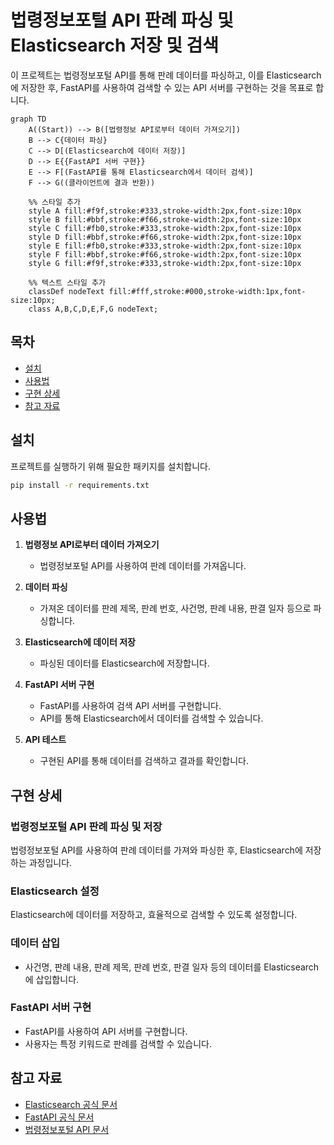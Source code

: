 
# 법령정보포털 API 판례 파싱 및 Elasticsearch 저장 및 검색

이 프로젝트는 법령정보포털 API를 통해 판례 데이터를 파싱하고, 이를 Elasticsearch에 저장한 후, FastAPI를 사용하여 검색할 수 있는 API 서버를 구현하는 것을 목표로 합니다.

```mermaid
graph TD
    A((Start)) --> B([법령정보 API로부터 데이터 가져오기])
    B --> C{데이터 파싱}
    C --> D[(Elasticsearch에 데이터 저장)]
    D --> E{{FastAPI 서버 구현}}
    E --> F[(FastAPI를 통해 Elasticsearch에서 데이터 검색)]
    F --> G((클라이언트에 결과 반환))

    %% 스타일 추가
    style A fill:#f9f,stroke:#333,stroke-width:2px,font-size:10px
    style B fill:#bbf,stroke:#f66,stroke-width:2px,font-size:10px
    style C fill:#fb0,stroke:#333,stroke-width:2px,font-size:10px
    style D fill:#bbf,stroke:#f66,stroke-width:2px,font-size:10px
    style E fill:#fb0,stroke:#333,stroke-width:2px,font-size:10px
    style F fill:#bbf,stroke:#f66,stroke-width:2px,font-size:10px
    style G fill:#f9f,stroke:#333,stroke-width:2px,font-size:10px

    %% 텍스트 스타일 추가
    classDef nodeText fill:#fff,stroke:#000,stroke-width:1px,font-size:10px;
    class A,B,C,D,E,F,G nodeText;
```

## 목차
- [설치](#설치)
- [사용법](#사용법)
- [구현 상세](#구현-상세)
- [참고 자료](#참고-자료)

## 설치

프로젝트를 실행하기 위해 필요한 패키지를 설치합니다.

```bash
pip install -r requirements.txt
```

## 사용법

1. **법령정보 API로부터 데이터 가져오기**
    - 법령정보포털 API를 사용하여 판례 데이터를 가져옵니다.
    
2. **데이터 파싱**
    - 가져온 데이터를 판례 제목, 판례 번호, 사건명, 판례 내용, 판결 일자 등으로 파싱합니다.

3. **Elasticsearch에 데이터 저장**
    - 파싱된 데이터를 Elasticsearch에 저장합니다.
    
4. **FastAPI 서버 구현**
    - FastAPI를 사용하여 검색 API 서버를 구현합니다.
    - API를 통해 Elasticsearch에서 데이터를 검색할 수 있습니다.

5. **API 테스트**
    - 구현된 API를 통해 데이터를 검색하고 결과를 확인합니다.

## 구현 상세

### 법령정보포털 API 판례 파싱 및 저장
법령정보포털 API를 사용하여 판례 데이터를 가져와 파싱한 후, Elasticsearch에 저장하는 과정입니다.

### Elasticsearch 설정
Elasticsearch에 데이터를 저장하고, 효율적으로 검색할 수 있도록 설정합니다.

### 데이터 삽입
- 사건명, 판례 내용, 판례 제목, 판례 번호, 판결 일자 등의 데이터를 Elasticsearch에 삽입합니다.

### FastAPI 서버 구현
- FastAPI를 사용하여 API 서버를 구현합니다.
- 사용자는 특정 키워드로 판례를 검색할 수 있습니다.

## 참고 자료

- [Elasticsearch 공식 문서](https://www.elastic.co/guide/index.html)
- [FastAPI 공식 문서](https://fastapi.tiangolo.com/)
- [법령정보포털 API 문서](https://www.law.go.kr/LSW/lsApi.do)